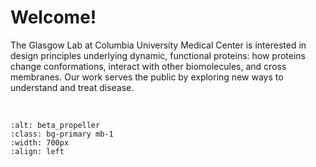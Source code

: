 **Welcome!**
===

The Glasgow Lab at Columbia University Medical Center is interested in design principles underlying dynamic, functional proteins: how proteins change conformations, interact with other biomolecules, and cross membranes. Our work serves the public by exploring new ways to understand and treat disease.

<br/>

```{image} research_figures/intro_fig.png
:alt: beta_propeller
:class: bg-primary mb-1
:width: 700px
:align: left
```

<br/>

<!---
:::{note}
Here is a note!
:::

And here is a code block:

```
e = mc^2
```

Check out the content pages bundled with this sample book to see more.
-->

